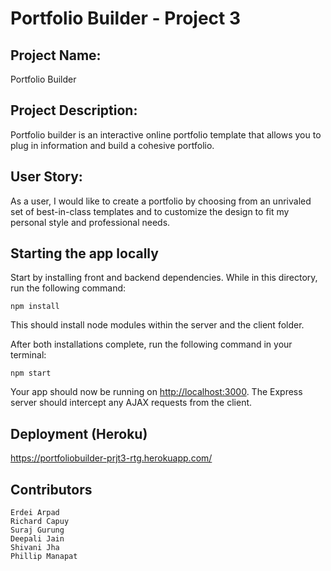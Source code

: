 # Portfolio Builder - Project 3

## Project Name: 
Portfolio Builder

## Project Description: 
Portfolio builder is an interactive online portfolio template that allows you to plug in information and build a cohesive portfolio. 

## User Story: 
As a user, I would like to create a portfolio by choosing from an unrivaled set of best-in-class templates and to customize the design to fit my personal style and professional needs.


## Starting the app locally

Start by installing front and backend dependencies. While in this directory, run the following command:

```
npm install
```

This should install node modules within the server and the client folder.

After both installations complete, run the following command in your terminal:

```
npm start
```

Your app should now be running on <http://localhost:3000>. The Express server should intercept any AJAX requests from the client.

## Deployment (Heroku)

https://portfoliobuilder-prjt3-rtg.herokuapp.com/

## Contributors

```
Erdei Arpad
Richard Capuy
Suraj Gurung
Deepali Jain
Shivani Jha
Phillip Manapat

```

